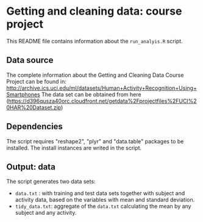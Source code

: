 Getting and cleaning data: course project
=========================================

This README file contains information about the `run_analyis.R` script.

Data source
------------------

The complete information about the Getting and Cleaning Data Course Project can be found in:
http://archive.ics.uci.edu/ml/datasets/Human+Activity+Recognition+Using+Smartphones
The data set can be obtained from here (https://d396qusza40orc.cloudfront.net/getdata%2Fprojectfiles%2FUCI%20HAR%20Dataset.zip) 

Dependencies
------------
The script requires "reshape2", "plyr" and "data.table" packages to be installed.
The install instances are writed in the script.

Output: data
------------
The script generates two data sets: 
- `data.txt` : with training and test data sets together with subject and activity data, based on the variables with mean and standard deviation.
- `tidy_data.txt`: aggregate of the `data.txt` calculating the mean by any subject and any activity.
